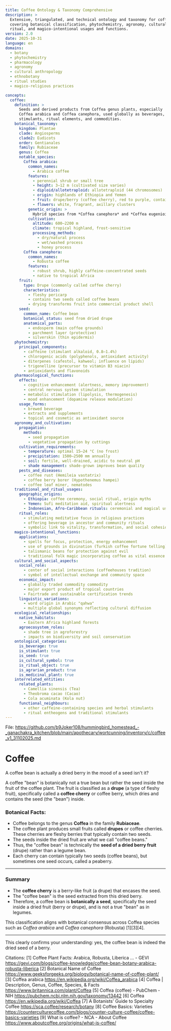 ```yaml
---
title: Coffee Ontology & Taxonomy Comprehensive
description: >
  Extensive, triangulated, and technical ontology and taxonomy for coffee 
  covering botanical classification, phytochemistry, agronomy, cultural, 
  ritual, and magico-intentional usages and functions.
version: 2.0
date: 2025-10-31
language: en
domains:
  - botany
  - phytochemistry
  - pharmacology
  - agronomy
  - cultural anthropology
  - ethnobotany
  - ritual studies
  - magico-religious practices

concepts:
  coffee:
    definition: >
      Seeds and derived products from Coffea genus plants, especially
      Coffea arabica and Coffea canephora, used globally as beverages,
      stimulants, ritual elements, and commodities.
    botanical_taxonomy:
      kingdom: Plantae
      clade: Angiosperms
      clade2: Eudicots
      order: Gentianales
      family: Rubiaceae
      genus: Coffea
      notable_species:
        Coffea arabica:
          common_names:
            - Arabica coffee
          features:
            - perennial shrub or small tree
            - height: 3–12 m (cultivated size varies)
            - diploid/allotetraploid: allotetraploid (44 chromosomes)
            - origin: highlands of Ethiopia and Yemen
            - fruit: drupe/berry (coffee cherry), red to purple, contains 1–2 seeds
            - flowers: white, fragrant, axillary clusters
          genetic_origin: >
            Hybrid species from *Coffea canephora* and *Coffea eugenioides* hybridization 543,000 – 1.08 million years ago.
          cultivation:
            altitude: 600–2200 m
            climate: tropical highland, frost-sensitive
            processing_methods:
              - dry/natural process
              - wet/washed process
              - honey process
        Coffea canephora:
          common_names:
            - Robusta coffee
          features:
            - robust shrub, highly caffeine-concentrated seeds
            - native to tropical Africa
      fruit:
        type: Drupe (commonly called coffee cherry)
        characteristics:
          - fleshy pericarp
          - contains two seeds called coffee beans
          - drying transforms fruit into commercial product shell
      seed:
        common_name: Coffee bean
        botanical_status: seed from dried drupe
        anatomical_parts:
          - endosperm (main coffee grounds)
          - parchment layer (protective)
          - silverskin (thin epidermis)
    phytochemistry:
      principal_components:
        - caffeine (stimulant alkaloid, 0.8–1.4%)
        - chlorogenic acids (polyphenols, antioxidant activity)
        - diterpenes (cafestol, kahweol; influence on lipids)
        - trigonelline (precursor to vitamin B3 niacin)
        - antioxidants and flavonoids
    pharmacological_functions:
      effects:
        - cognitive enhancement (alertness, memory improvement)
        - central nervous system stimulation
        - metabolic stimulation (lipolysis, thermogenesis)
        - mood enhancement (dopamine release modulation)
      usage_forms:
        - brewed beverage
        - extracts and supplements
        - topical and cosmetic as antioxidant source
    agronomy_and_cultivation:
      propagation:
        methods:
          - seed propagation
          - vegetative propagation by cuttings
      cultivation_requirements:
        - temperature: optimal 15–24 °C (no frost)
        - precipitation: 1500–2500 mm annually
        - soil: fertile, well-drained, acidic to neutral pH
        - shade management: shade-grown improves bean quality
      pests_and_diseases:
        - coffee rust (Hemileia vastatrix)
        - coffee berry borer (Hypothenemus hampei)
        - coffee leaf miner, nematodes
    traditional_and_ritual_usages:
      geographic_origins:
        - Ethiopia: coffee ceremony, social ritual, origin myths
        - Yemen: Sufi meditation aid, spiritual alertness
        - Indonesian, Afro-Caribbean rituals: ceremonial and magical use
      ritual_roles:
        - stimulating meditative focus in religious practices
        - offering beverage in ancestor and community rituals
        - symbolic link to vitality, transformation, and social cohesion
    magico-intentional_functions:
      applications:
        - spells for focus, protection, energy enhancement
        - use of grounds in divination (Turkish coffee fortune telling)
        - talismanic beans for protection against evil
        - traditional folk magic incorporating coffee as vital essence
    cultural_and_social_aspects:
      social_role:
        - center of social interactions (coffeehouses tradition)
        - symbol of intellectual exchange and community space
      economic_impact:
        - globally traded commodity commodity
        - major export product of tropical countries
        - Fairtrade and sustainable certification trends
      linguistic_variations:
        - word origin in Arabic "qahwa"
        - multiple global synonyms reflecting cultural diffusion
    ecological_relationships:
      native_habitats:
        - Eastern Africa highland forests
      agroecosystem_roles:
        - shade tree in agroforestry
        - impacts on biodiversity and soil conservation
    ontological_categories:
      is_beverage: true
      is_stimulant: true
      is_seed: true
      is_cultural_symbol: true
      is_ritual_object: true
      is_agrarian_product: true
      is_medicinal_plant: true
    interrelated_entities:
      related_plants:
        - Camellia sinensis (Tea)
        - Theobroma cacao (Cacao)
        - Cola acuminata (Kola nut)
      functional_neighbours:
        - other caffeine-containing species and herbal stimulants
        - ritual entheogens and traditional stimulants
---
```


File: https://github.com/b9Joker108/hummingbird_homestead_-_ganachakra_kitchen/blob/main/apothecary/wortcunning/inventory/c/coffee_v1_31102025.md

# Coffee #

A coffee bean is actually a dried berry in the mood of a seed isn't it?

A coffee "bean" is botanically not a true bean but rather the seed inside the fruit of the coffee plant. The fruit is classified as a **drupe** (a type of fleshy fruit), specifically called a **coffee cherry** or coffee berry, which dries and contains the seed (the "bean") inside.

### Botanical Facts:
- Coffee belongs to the genus **Coffea** in the family **Rubiaceae**.
- The coffee plant produces small fruits called **drupes** or coffee cherries. These cherries are fleshy berries that typically contain two seeds.
- The seeds inside the dried fruit are what we call "coffee beans."
- Thus, the "coffee bean" is technically the **seed of a dried berry fruit** (drupe) rather than a legume bean.
- Each cherry can contain typically two seeds (coffee beans), but sometimes one seed occurs, called a peaberry.

***

### Summary

- The **coffee cherry** is a berry-like fruit (a drupe) that encases the seed.
- The "coffee bean" is the seed extracted from this dried berry.
- Therefore, a coffee bean is **botanically a seed**, specifically the seed inside a dried fruit (berry or drupe), and is not a true "bean" as in legumes.

This classification aligns with botanical consensus across Coffea species such as *Coffea arabica* and *Coffea canephora* (Robusta) [1][3][4].

***

This clearly confirms your understanding: yes, the coffee bean is indeed the dried seed of a berry.

Citations:
[1] Coffee Plant Facts: Arabica, Robusta, Liberica ... - GEVI https://gevi.com/blogs/coffee-knowledge/coffee-bean-botany-arabica-robusta-liberica
[2] Botanical Name of Coffee https://www.geeksforgeeks.org/biology/botanical-name-of-coffee-plant/
[3] Coffea arabica https://en.wikipedia.org/wiki/Coffea_arabica
[4] Coffea | Description, Genus, Coffee, Species, & Facts https://www.britannica.com/plant/Coffea
[5] Coffea (coffee) - PubChem - NIH https://pubchem.ncbi.nlm.nih.gov/taxonomy/13442
[6] Coffea https://en.wikipedia.org/wiki/Coffea
[7] A Botanists' Guide to Specialty Coffee https://sca.coffee/research/botany
[8] Coffee Basics: Varieties https://counterculturecoffee.com/blogs/counter-culture-coffee/coffee-basics-varieties
[9] What is coffee? - NCA - About Coffee https://www.aboutcoffee.org/origins/what-is-coffee/

